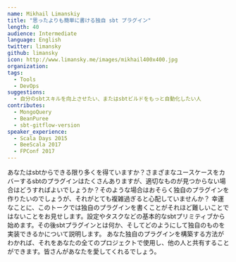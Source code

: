 ```yaml
---
name: Mikhail Limanskiy
title: "思ったよりも簡単に書ける独自 sbt プラグイン"
length: 40
audience: Intermediate
language: English
twitter: limansky
github: limansky
icon: http://www.limansky.me/images/mikhail400x400.jpg
organization: 
tags:
  - Tools
  - DevOps
suggestions:
  - 自分のsbtスキルを向上させたい、またはsbtビルドをもっと自動化したい人
contributes:
  - MongoQuery
  - BeanPuree
  - sbt-gitflow-version
speaker_experience:
  - Scala Days 2015
  - BeeScala 2017
  - FPConf 2017
---
```

あなたはsbtからできる限り多くを得ていますか？さまざまなユースケースをカバーするsbtのプラグインはたくさんありますが、適切なものが見つからない場合はどうすればよいでしょうか？そのような場合はおそらく独自のプラグインを作りたいのでしょうが、それがとても複雑過ぎると心配していませんか？
幸運なことに、このトークでは独自のプラグインを書くことがそれほど難しいことではないことをお見せします。設定やタスクなどの基本的なsbtプリミティブから始めます。その後sbtプラグインとは何か、そしてどのようにして独自のものを実装できるかについて説明します。
あなた独自のプラグインを構築する方法がわかれば、それをあなたの全てのプロジェクトで使用し、他の人と共有することができます。皆さんがあなたを愛してくれるでしょう。
